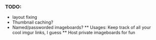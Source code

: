### TODO:
* layout fixing
* Thumbnail caching?
* Named/passworded imageboards?
** Usages: Keep track of all your cool imgur links, I guess
** Host private imageboards for fun